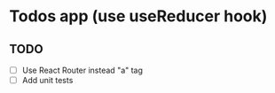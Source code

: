 # Todos app (use useReducer hook)

## TODO

- [ ] Use React Router instead "a" tag
- [ ] Add unit tests

